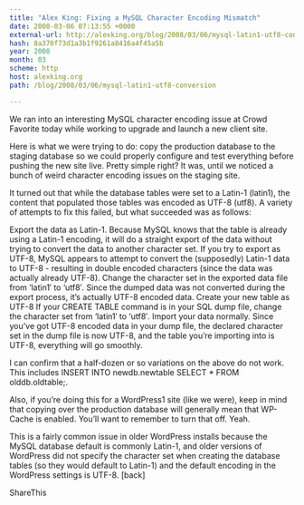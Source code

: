 ```yaml
---
title: "Alex King: Fixing a MySQL Character Encoding Mismatch"
date: 2008-03-06 07:13:55 +0000
external-url: http://alexking.org/blog/2008/03/06/mysql-latin1-utf8-conversion
hash: 8a370f73d1a3b1f9261a8416a4f45a5b
year: 2008
month: 03
scheme: http
host: alexking.org
path: /blog/2008/03/06/mysql-latin1-utf8-conversion

---
```


We ran into an interesting MySQL character encoding issue at Crowd Favorite today while working to upgrade and launch a new client site.

Here is what we were trying to do: copy the production database to the staging database so we could properly configure and test everything before pushing the new site live. Pretty simple right? It was, until we noticed a bunch of weird character encoding issues on the staging site.



It turned out that while the database tables were set to a Latin-1 (latin1), the content that populated those tables was encoded as UTF-8 (utf8). A variety of attempts to fix this failed, but what succeeded was as follows:


Export the data as Latin-1. Because MySQL knows that the table is already using a Latin-1 encoding, it will do a straight export of the data without trying to convert the data to another character set. If you try to export as UTF-8, MySQL appears to attempt to convert the (supposedly) Latin-1 data to UTF-8 - resulting in double encoded characters (since the data was actually already UTF-8).
Change the character set in the exported data file from ‘latin1′ to ‘utf8′. Since the dumped data was not converted during the export process, it’s actually UTF-8 encoded data.
Create your new table as UTF-8 If your CREATE TABLE command is in your SQL dump file, change the character set from ‘latin1′ to ‘utf8′.
Import your data normally. Since you’ve got UTF-8 encoded data in your dump file, the declared character set in the dump file is now UTF-8, and the table you’re importing into is UTF-8, everything will go smoothly.

I can confirm that a half-dozen or so variations on the above do not work. This includes INSERT INTO newdb.newtable SELECT * FROM olddb.oldtable;.

Also, if you’re doing this for a WordPress1 site (like we were), keep in mind that copying over the production database will generally mean that WP-Cache is enabled. You’ll want to remember to turn that off. Yeah.  


This is a fairly common issue in older WordPress installs because the MySQL database default is commonly Latin-1, and older versions of WordPress did not specify the character set when creating the database tables (so they would default to Latin-1) and the default encoding in the WordPress settings is UTF-8. [back]

ShareThis

